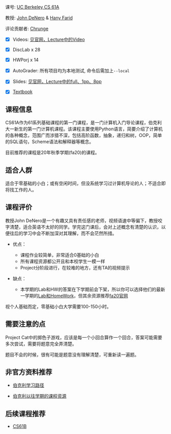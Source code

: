 课号: [UC Berkeley CS 61A](https://inst.eecs.berkeley.edu/~cs61a/fa20/)

教授: [John DeNero](https://denero.org/) & [Hany Farid](https://farid.berkeley.edu/)

评论贡献者: [Chrunge](https://github.com/Chrunge)

- [X] Videos: [见官网，Lecture中的Video](https://inst.eecs.berkeley.edu/~cs61a/fa20/)

- [X] DiscLab x 28

- [X] HWPorj x 14

- [X] AutoGrader: 所有项目均为本地测试, 命令后需加上`--local`

- [X] Slides: [见官网，Lecture中的full、1pp、8pp](https://inst.eecs.berkeley.edu/~cs61a/fa20/)

- [X] [Textbook](http://composingprograms.com/pages/11-getting-started.html)

## 课程信息

CS61A作为61系列基础课程的第一门课程，是一门计算机入门导论课程，伯克利大一新生的第一门计算机课程。该课程主要使用Python语言，简要介绍了计算机的各种概念，范围广而涉猎不深，包括高阶函数，抽象，递归和树，OOP，简单的SQL语句，Scheme语法和解释器等概念。

目前推荐的课程是20年秋季学期(fa20)的课程。

## 适合人群

适合于零基础的小白；或有空闲时间，但没系统学习过计算机导论的人；不适合即将找工作的人。

## 课程评价

教授John DeNero是一个有趣又具有责任感的老师，视频语速中等偏下，教授咬字清楚，适合英语不太好的同学。学完这门课后，会对上述概念有清楚的认识，以便往后的学习中会不断加深对其理解，而不会茫然所措。

- 优点：
  - 课程作业较简单，非常适合0基础的小白
  - 所有课程资源都公开且和本校学生一模一样
  - Project分阶段进行，在较难的地方，还有TA的视频提示

- 缺点：
  - 本学期的Lab和HW的答案在下学期前会下架，所以你可以选择他们的最新一学期的[Lab和HomeWork](https://cs61a.org/)，但其余资源推荐[fa20官网](https://inst.eecs.berkeley.edu/~cs61a/fa20/)

视个人基础而定，零基础小白大学需要100-150小时。

## 需要注意的点

Project Cat中的掷色子游戏，应该是每一个小回合算作一个回合，答案可能需要多次尝试，需要将题意完全弄清楚。

题目不会的时候，很有可能是题意没有理解清楚，可重新读一遍题。

## 非官方资料推荐

- [伯克利学习路径](https://hkn.eecs.berkeley.edu/courseguides)

- [伯克利以往学期的课程资源](https://inst.eecs.berkeley.edu/classes-eecs.html)

## 后续课程推荐

- [CS61B](https://github.com/conanhujinming/comments-for-awesome-courses/tree/main/UC%20BerkeleyCS61B%E6%95%B0%E6%8D%AE%E7%BB%93%E6%9E%84Java)